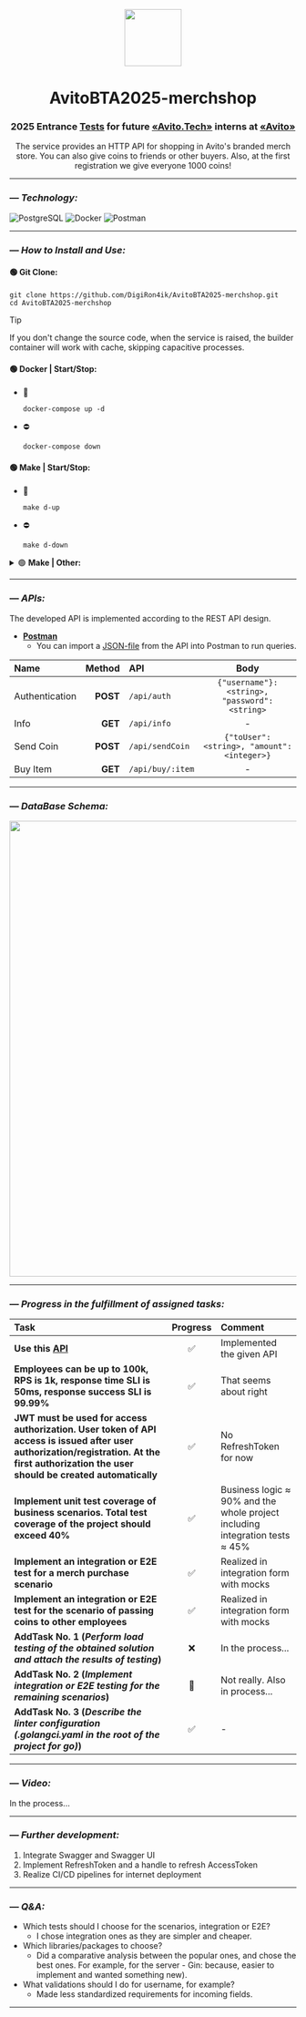 <p align="center">
  <img src="https://user-images.githubusercontent.com/25181517/192149581-88194d20-1a37-4be8-8801-5dc0017ffbbe.png" width="100">
</p>
<h1 align="center">AvitoBTA2025-merchshop</h1>
<h3 align="center">2025 Entrance <a href="https://github.com/avito-tech/tech-internship/blob/main/Tech%20Internships/Backend/Backend-trainee-assignment-winter-2025/Backend-trainee-assignment-winter-2025.md">Tests</a> for future <a href="https://avito.tech/">«Avito.Tech»</a> interns at <a href="https://www.avito.ru/company">«Avito»</a></h3>
<p align="center">The service provides an HTTP API for shopping in Avito's branded merch store. You can also give coins to friends or other buyers. Also, at the first registration we give everyone 1000 coins!</p>

---

### — _Technology:_
![PostgreSQL](https://img.shields.io/badge/postgreSQL-%23316192.svg?style=for-the-badge&logo=postgresql&logoColor=white)
![Docker](https://img.shields.io/badge/docker-%230db7ed.svg?style=for-the-badge&logo=docker&logoColor=white)
![Postman](https://img.shields.io/badge/Postman-FF6C37?style=for-the-badge&logo=postman&logoColor=white)

---

### — _How to Install and Use:_
#### 🟢 **Git Clone:**
```
git clone https://github.com/DigiRon4ik/AvitoBTA2025-merchshop.git
cd AvitoBTA2025-merchshop
```

> [!TIP]
> If you don't change the source code, when the service is raised, the builder container will work with cache, skipping capacitive processes.

#### 🟢 **Docker | Start/Stop:**
- 🚀
  ```
  docker-compose up -d
  ```
- ⛔
  ```
  docker-compose down
  ```
#### 🟢 **Make | Start/Stop:**
- 🚀
  ```
  make d-up
  ```
- ⛔
  ```
  make d-down
  ```
<details>
    <summary>🟢 <b>Make | Other:</b></summary>

- Rolling migrations to a real DB:
  ```
  make m-up
  ```
- Rollback migrations in the real DB:
  ```
  make m-down
  ```
- Checking the migration version in the actual DB:
  ```
  make m-status
  ```
- Rebuilds and service uplifts:
  ```
  make d-up-b
  ```
- Stopping the service and deleting all data::
  ```
  make d-down-v
  ```
- Raising the service if there is data left in the database:
  ```
  make d-up-app
  ```
- Starting the linter:
  ```
  make lint
  ```
- Running only unit tests:
  ```
  make tests
  ```
- Running unit and integration tests:
  ```
  make tests-integration
  ```
- Run only unit tests with results in HTML:
  ```
  make cover
  ```
- Running unit and integration tests with results in HTML:
  ```
  make cover-integration
  ```
</details>

---

### — _APIs:_
The developed API is implemented according to the REST API design.

- **[Postman](https://www.postman.com/downloads/)**
  - You can import a [JSON-file](https://github.com/avito-tech/tech-internship/blob/main/Tech%20Internships/Backend/Backend-trainee-assignment-winter-2025/schema.json) from the API into Postman to run queries.

<div align="center">

| Name           |     Method | API              |                      Body                      |
|:---------------|-----------:|:-----------------|:----------------------------------------------:|
| Authentication |   **POST** | `/api/auth`      | `{"username"}: <string>, "password": <string>` |
| Info           |    **GET** | `/api/info`      |                       -                        |
| Send Coin      |   **POST** | `/api/sendCoin`  |  `{"toUser": <string>, "amount": <integer>}`   |
| Buy Item       |    **GET** | `/api/buy/:item` |                       -                        |

</div>

---

### — _DataBase Schema:_
<p align="center">
  <a href="https://i.imgur.com/OCN8iJv.png">
    <img width=800 src="https://i.imgur.com/OCN8iJv.png" >
  </a>
</p>

---

### — _Progress in the fulfillment of assigned tasks:_

<div align="center">

| Task                                                                                                                                                                                         | Progress | Comment                                                                      |
|:---------------------------------------------------------------------------------------------------------------------------------------------------------------------------------------------|:--------:|:-----------------------------------------------------------------------------|
| **Use this [API](https://github.com/avito-tech/tech-internship/blob/main/Tech%20Internships/Backend/Backend-trainee-assignment-winter-2025/schema.json)**                                    | ✅ | Implemented the given API                                                    |
| **Employees can be up to 100k, RPS is 1k, response time SLI is 50ms, response success SLI is 99.99%**                                                                                        | ✅ | That seems about right                                                       |
| **JWT must be used for access authorization. User token of API access is issued after user authorization/registration. At the first authorization the user should be created automatically** | ✅ | No RefreshToken for now                                                      |
| **Implement unit test coverage of business scenarios. Total test coverage of the project should exceed 40%**                                                                                 | ✅ | Business logic ≈ 90% and the whole project including integration tests ≈ 45% |
| **Implement an integration or E2E test for a merch purchase scenario**                                                                                                                       | ✅ | Realized in integration form with mocks                                      |
| **Implement an integration or E2E test for the scenario of passing coins to other employees**                                                                                                | ✅ | Realized in integration form with mocks                                      |
| **AddTask No. 1 (*Perform load testing of the obtained solution and attach the results of testing*)**                                                                                        | ❌ | In the process...                                                            |
| **AddTask No. 2 (*Implement integration or E2E testing for the remaining scenarios*)**                                                                                                       | 🙈 | Not really. Also in process...                                               |
| **AddTask No. 3 (*Describe the linter configuration (.golangci.yaml in the root of the project for go)*)**                                                                                   | ✅ | -                                                                            |

</div>

---

### — _Video:_
In the process...

[//]: # (<p align="center">)

[//]: # (  <a href="https://youtu.be/27ToZvGJTVY">)

[//]: # (    <img width=800 src="https://i.imgur.com/bqTOsir.png" >)

[//]: # (  </a>)

[//]: # (</p>)

---

### — _Further development:_
1. Integrate Swagger and Swagger UI
2. Implement RefreshToken and a handle to refresh AccessToken
3. Realize CI/CD pipelines for internet deployment

---

### — _Q&A:_
- Which tests should I choose for the scenarios, integration or E2E?
  - I chose integration ones as they are simpler and cheaper.
- Which libraries/packages to choose?
  - Did a comparative analysis between the popular ones, and chose the best ones. For example, for the server - Gin: because, easier to implement and wanted something new).
- What validations should I do for username, for example?
  - Made less standardized requirements for incoming fields.

---
